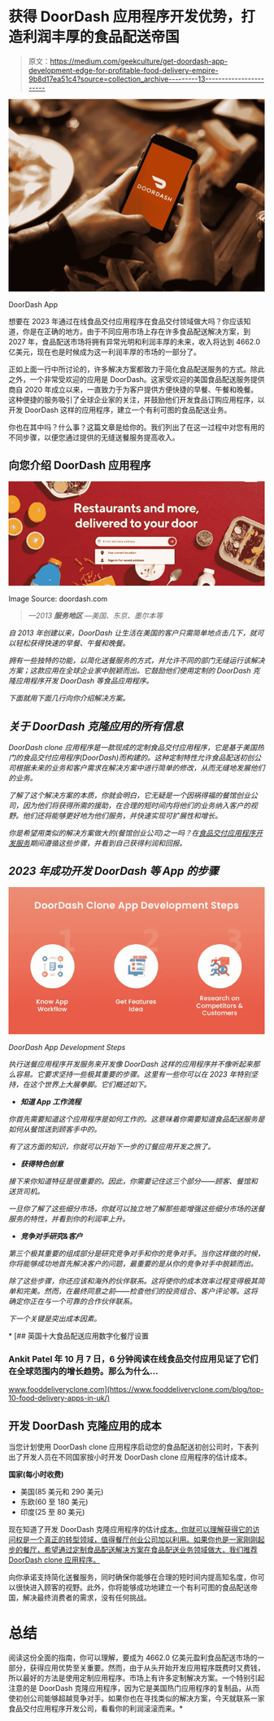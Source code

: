 # 获得 DoorDash 应用程序开发优势，打造利润丰厚的食品配送帝国

> 原文：<https://medium.com/geekculture/get-doordash-app-development-edge-for-profitable-food-delivery-empire-9b8d17ea51c4?source=collection_archive---------13----------------------->

![](img/04f476f2c5b98d162e7d52c941a7e0cb.png)

DoorDash App

想要在 2023 年通过在线食品交付应用程序在食品交付领域做大吗？你应该知道，你是在正确的地方。由于不同应用市场上存在许多食品配送解决方案，到 2027 年，食品配送市场将拥有异常光明和利润丰厚的未来，收入将达到 4662.0 亿美元，现在也是时候成为这一利润丰厚的市场的一部分了。

正如上面一行中所讨论的，许多解决方案都致力于简化食品配送服务的方式。除此之外，一个非常受欢迎的应用是 DoorDash。这家受欢迎的美国食品配送服务提供商自 2020 年成立以来，一直致力于为客户提供方便快捷的早餐、午餐和晚餐。这种便捷的服务吸引了全球企业家的关注，并鼓励他们开发食品订购应用程序，以开发 DoorDash 这样的应用程序，建立一个有利可图的食品配送业务。

你也在其中吗？什么事？这篇文章是给你的。我们列出了在这一过程中对您有用的不同步骤，以便您通过提供的无缝送餐服务提高收入。

## 向您介绍 DoorDash 应用程序

![](img/252298010bda2a1d171b49683d323fe3.png)

Image Source: doordash.com

> **—2013* ***服务地区*** *—美国、东京、墨尔本等**

*自 2013 年创建以来，DoorDash 让生活在美国的客户只需简单地点击几下，就可以轻松获得快速的早餐、午餐和晚餐。*

*拥有一些独特的功能，以简化送餐服务的方式，并允许不同的部门无缝运行该解决方案；这款应用在全球企业家中脱颖而出。它鼓励他们使用定制的 DoorDash 克隆应用程序开发 DoorDash 等食品应用程序。*

*下面就用下面几行向你介绍解决方案。*

## *关于 DoorDash 克隆应用的所有信息*

*DoorDash clone 应用程序是一款现成的定制食品交付应用程序，它是基于美国热门的食品交付应用程序(DoorDash)而构建的。这种定制特性允许食品配送初创公司根据未来的业务和客户需求在解决方案中进行简单的修改，从而无缝地发展他们的业务。*

*了解了这个解决方案的本质，你就会明白，它无疑是一个因祸得福的餐馆创业公司，因为他们将获得所需的援助，在合理的短时间内将他们的业务纳入客户的视野。他们还将能够更好地为他们服务，并快速实现可扩展性和增长。*

*你是希望用类似的解决方案做大的(餐馆创业公司)之一吗？在[食品交付应用程序开发服务](https://www.fooddeliveryclone.com/)期间遵循这些步骤，并看到自己获得利润和回报。*

## *2023 年成功开发 DoorDash 等 App 的步骤*

*![](img/94bc21afe01632f6f8e00a0d43e19716.png)*

*DoorDash App Development Steps*

*执行送餐应用程序开发服务来开发像 DoorDash 这样的应用程序并不像听起来那么容易。它要求坚持一些极其重要的步骤。这里有一些你可以在 2023 年特别坚持，在这个世界上大展拳脚。它们概述如下。*

*   ***知道 App 工作流程***

*你首先需要知道这个应用程序是如何工作的。这意味着你需要知道食品配送服务是如何从餐馆送到顾客手中的。*

*有了这方面的知识，你就可以开始下一步的订餐应用开发之旅了。*

*   ***获得特色创意***

*接下来你知道特征是很重要的。因此，你需要记住这三个部分——顾客、餐馆和送货司机。*

*一旦你了解了这些细分市场，你就可以独立地了解那些能增强这些细分市场的送餐服务的特性，并看到你的利润率上升。*

*   ***竞争对手研究&客户***

*第三个极其重要的组成部分是研究竞争对手和你的竞争对手。当你这样做的时候，你将能够成功地首先解决客户的问题，最重要的是从你的竞争对手中脱颖而出。*

*除了这些步骤，你还应该和海外的伙伴联系。这将使你的成本效率过程变得极其简单和完美。然而，在最终同意之前——检查他们的投资组合、客户评论等。这将确定你正在与一个可靠的合作伙伴联系。*

*下一个关键是突出成本因素。*

*[](https://www.fooddeliveryclone.com/blog/top-10-food-delivery-apps-in-uk/) [## 英国十大食品配送应用数字化餐厅设置

### Ankit Patel 年 10 月 7 日，6 分钟阅读在线食品交付应用见证了它们在全球范围内的增长趋势。那么为什么…

www.fooddeliveryclone.com](https://www.fooddeliveryclone.com/blog/top-10-food-delivery-apps-in-uk/) 

## 开发 DoorDash 克隆应用的成本

当您计划使用 DoorDash clone 应用程序启动您的食品配送初创公司时，下表列出了开发人员在不同国家按小时开发 DoorDash clone 应用程序的估计成本。

**国家(每小时收费)**

*   美国(85 美元和 290 美元)
*   东欧(60 至 180 美元)
*   印度(25 至 80 美元)

现在知道了开发 DoorDash 克隆应用程序的估计[成本，你就可以理解获得它的访问权是一个真正的转型领域，值得餐厅创业公司加以利用。如果你也是一家刚刚起步的餐厅，希望通过定制食品配送解决方案在食品配送业务领域做大，我们推荐 DoorDash clone 应用程序。](https://www.peppyocean.com/doordash-clone-app/)

向你承诺支持简化送餐服务，同时确保你能够在合理的短时间内提高知名度，你可以很快进入顾客的视野。此外，你将能够成功地建立一个有利可图的食品配送帝国，解决最终消费者的需求，没有任何挑战。

# 总结

阅读这份全面的指南，你可以理解，要成为 4662.0 亿美元盈利食品配送市场的一部分，获得应用优势至关重要。然而，由于从头开始开发应用程序既费时又费钱，所以最好的方法是使用定制应用程序。市场上有许多定制解决方案。一个特别引起注意的是 DoorDash 克隆应用程序，因为它是美国热门应用程序的复制品，从而使初创公司能够超越竞争对手。如果你也在寻找类似的解决方案，今天就联系一家食品交付应用程序开发公司，看看你的利润滚滚而来。*